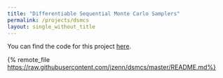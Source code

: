 ```yaml
---
title: "Differentiable Sequential Monte Carlo Samplers"
permalink: /projects/dsmcs
layout: single_without_title
---
```


You can find the code for this project [here](ttps://github.com/jzenn/dsmcs).

{% remote_file https://raw.githubusercontent.com/jzenn/dsmcs/master/README.md%}